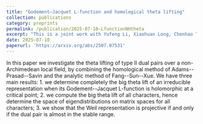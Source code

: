 ```yaml
---
title: "Godement–Jacquet L-function and homological theta lifting"
collection: publications
category: preprints
permalink: /publication/2025-07-10-LfunctionNHtheta
excerpt: "This is a joint work with Yufeng Li, Xiaohuan Long, Chenhao Tang and Jialiang Zou, we studied the relation between the analytic property of the local L-function and Ext-theta lifting. This is an outcome of the summer school `Algebra and Number Theory 2024'."
date: 2025-07-10
paperurl: 'https://arxiv.org/abs/2507.07531'
---
```

In this paper we investigate the theta lifting of type II dual pairs over a non-Archimedean local field, by combining the homological method of Adams--Prasad--Savin and the analytic method of Fang--Sun--Xue. We have three main results: 1. we determine completely the big theta lift of an irreducible representation when its Godement--Jacquet L-function is holomorphic at a critical point; 2. we compute the big theta lift of all characters, hence determine the space of eigendistributions on matrix spaces for all characters; 3. we show that the Weil representation is projective if and only if the dual pair is almost in the stable range.